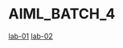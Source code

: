 # AIML_BATCH_4
[lab-01](https://github.com/BADAVATHANILKUMAR/AIML_BATCH_4/blob/main/assignment1.ipynb)
[lab-02](https://github.com/BADAVATHANILKUMAR/AIML_BATCH_4/blob/main/Assignment2.ipynb)
